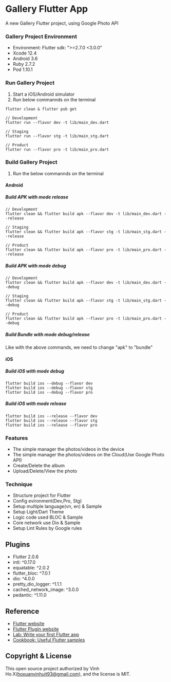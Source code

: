 # Gallery Flutter App

A new Gallery Flutter project, using Google Photo API

### Gallery Project Environment

- Environment: Flutter sdk: ">=2.7.0 <3.0.0"
- Xcode 12.4
- Android 3.6
- Ruby 2.7.2
- Pod 1.10.1

### Run Gallery Project

1. Start a iOS/Android simulator
2. Run below commannds on the terminal
```
flutter clean & flutter pub get

// Development
flutter run --flavor dev -t lib/main_dev.dart

// Staging
flutter run --flavor stg -t lib/main_stg.dart

// Product
flutter run --flavor pro -t lib/main_pro.dart

```

### Build Gallery Project

1. Run the below commannds on the terminal

#### Android
##### Build APK with mode release

```
// Development
flutter clean && flutter build apk --flavor dev -t lib/main_dev.dart --release

// Staging
flutter clean && flutter build apk --flavor stg -t lib/main_stg.dart --release

// Product
flutter clean && flutter build apk --flavor pro -t lib/main_pro.dart --release
```

##### Build APK with mode debug

```
// Development
flutter clean && flutter build apk --flavor dev -t lib/main_dev.dart --debug

// Staging
flutter clean && flutter build apk --flavor stg -t lib/main_stg.dart --debug

// Product
flutter clean && flutter build apk --flavor pro -t lib/main_pro.dart --debug
```

##### Build Bundle with mode debug/release

Like with the above commands, we need to change "apk" to "bundle"

#### iOS

##### Build iOS with mode debug

```
flutter build ios --debug --flavor dev
flutter build ios --debug --flavor stg
flutter build ios --debug --flavor pro
```

##### Build iOS with mode release

```
flutter build ios --release --flavor dev
flutter build ios --release --flavor stg
flutter build ios --release --flavor pro
```

### Features
- The simple manager the photos/videos in the device
- The simple manager the photos/videos on the Cloud(Use Google Photo API)
- Create/Delete the album   
- Upload/Delete/View the photo

### Technique
- Structure project for Flutter
- Config evironment(Dev,Pro, Stg)
- Setup multiple language(vn, en) & Sample
- Setup Light/Dart Theme
- Logic code used BLOC & Sample
- Core network use Dio & Sample
- Setup Lint Rules by Google rules

## Plugins

- Flutter 2.0.6
- intl: ^0.17.0
- equatable: ^2.0.2
- flutter_bloc: ^7.0.1
- dio: ^4.0.0
- pretty_dio_logger: ^1.1.1
- cached_network_image: ^3.0.0
- pedantic: ^1.11.0

## Reference
- [Flutter website](https://flutter.dev/)
- [Flutter Plugin website](https://pub.dev/)
- [Lab: Write your first Flutter app](https://flutter.dev/docs/get-started/codelab)
- [Cookbook: Useful Flutter samples](https://flutter.dev/docs/cookbook)

## Copyright & License

This open source project authorized by Vinh Ho.X(hoxuanvinhuit93@gmail.com), and the license is MIT.